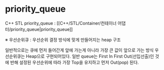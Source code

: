 # priority_queue

C++ STL priority_queue : [[C++/STL/Container/컨테이너 어댑터/priority_queue|priority_queue]]



  ※ 우선순위큐 : 우선순위 결정 방식에 맞게 만들어지는 heap 구조

일반적으로는 큐에 먼저 들어간게 앞에 가는게 아니라 가장 큰 값이 앞으로 가는 방식
우선순위큐는 Heap으로 구현되어있다.
일반 queue는 First In First Out(선입선출)인 것에 반해
설정된 우선순위에 따라 가장 Top을 유지하고 먼저 Out(pop) 된다.